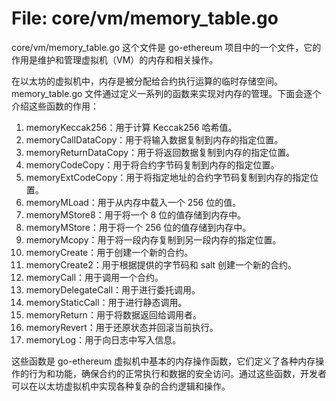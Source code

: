 # File: core/vm/memory_table.go

core/vm/memory_table.go 这个文件是 go-ethereum 项目中的一个文件，它的作用是维护和管理虚拟机（VM）的内存和相关操作。

在以太坊的虚拟机中，内存是被分配给合约执行运算的临时存储空间。memory_table.go 文件通过定义一系列的函数来实现对内存的管理。下面会逐个介绍这些函数的作用：

1. memoryKeccak256：用于计算 Keccak256 哈希值。
2. memoryCallDataCopy：用于将输入数据复制到内存的指定位置。
3. memoryReturnDataCopy：用于将返回数据复制到内存的指定位置。
4. memoryCodeCopy：用于将合约字节码复制到内存的指定位置。
5. memoryExtCodeCopy：用于将指定地址的合约字节码复制到内存的指定位置。
6. memoryMLoad：用于从内存中载入一个 256 位的值。
7. memoryMStore8：用于将一个 8 位的值存储到内存中。
8. memoryMStore：用于将一个 256 位的值存储到内存中。
9. memoryMcopy：用于将一段内存复制到另一段内存的指定位置。
10. memoryCreate：用于创建一个新的合约。
11. memoryCreate2：用于根据提供的字节码和 salt 创建一个新的合约。
12. memoryCall：用于调用一个合约。
13. memoryDelegateCall：用于进行委托调用。
14. memoryStaticCall：用于进行静态调用。
15. memoryReturn：用于将数据返回给调用者。
16. memoryRevert：用于还原状态并回滚当前执行。
17. memoryLog：用于向日志中写入信息。

这些函数是 go-ethereum 虚拟机中基本的内存操作函数，它们定义了各种内存操作的行为和功能，确保合约的正常执行和数据的安全访问。通过这些函数，开发者可以在以太坊虚拟机中实现各种复杂的合约逻辑和操作。


